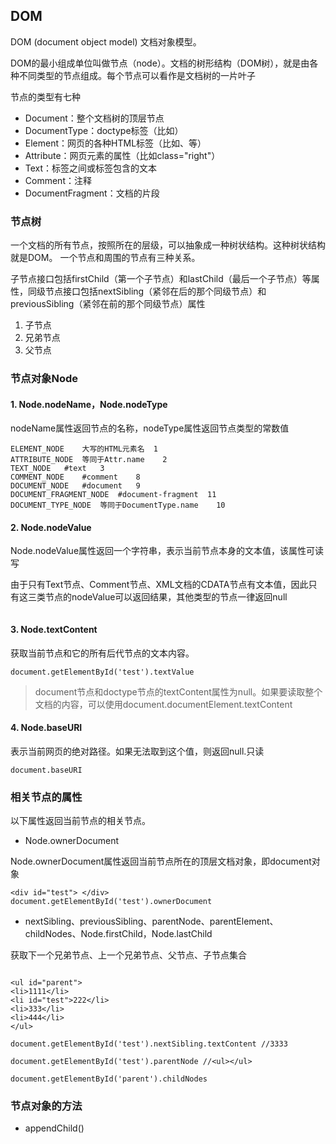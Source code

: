 ## DOM

DOM (document object model) 文档对象模型。

DOM的最小组成单位叫做节点（node）。文档的树形结构（DOM树），就是由各种不同类型的节点组成。每个节点可以看作是文档树的一片叶子

节点的类型有七种

- Document：整个文档树的顶层节点
- DocumentType：doctype标签（比如<!DOCTYPE html>）
- Element：网页的各种HTML标签（比如<body>、<a>等）
- Attribute：网页元素的属性（比如class="right"）
- Text：标签之间或标签包含的文本
- Comment：注释
- DocumentFragment：文档的片段


### 节点树

一个文档的所有节点，按照所在的层级，可以抽象成一种树状结构。这种树状结构就是DOM。
一个节点和周围的节点有三种关系。

子节点接口包括firstChild（第一个子节点）和lastChild（最后一个子节点）等属性，同级节点接口包括nextSibling（紧邻在后的那个同级节点）和previousSibling（紧邻在前的那个同级节点）属性

1. 子节点
2. 兄弟节点
3. 父节点

### 节点对象Node


#### 1. Node.nodeName，Node.nodeType

nodeName属性返回节点的名称，nodeType属性返回节点类型的常数值


    ELEMENT_NODE	大写的HTML元素名	1
    ATTRIBUTE_NODE	等同于Attr.name	2
    TEXT_NODE	#text	3
    COMMENT_NODE	#comment	8
    DOCUMENT_NODE	#document	9
    DOCUMENT_FRAGMENT_NODE	#document-fragment	11
    DOCUMENT_TYPE_NODE	等同于DocumentType.name	10

#### 2. Node.nodeValue

Node.nodeValue属性返回一个字符串，表示当前节点本身的文本值，该属性可读写

由于只有Text节点、Comment节点、XML文档的CDATA节点有文本值，因此只有这三类节点的nodeValue可以返回结果，其他类型的节点一律返回null

```

```
#### 3. Node.textContent

获取当前节点和它的所有后代节点的文本内容。

```
document.getElementById('test').textValue
```

> document节点和doctype节点的textContent属性为null。如果要读取整个文档的内容，可以使用document.documentElement.textContent

#### 4. Node.baseURI

表示当前网页的绝对路径。如果无法取到这个值，则返回null.只读

```
document.baseURI
```

### 相关节点的属性

以下属性返回当前节点的相关节点。

- Node.ownerDocument

Node.ownerDocument属性返回当前节点所在的顶层文档对象，即document对象

```
<div id="test"> </div>
document.getElementById('test').ownerDocument
```

- nextSibling、previousSibling、parentNode、parentElement、childNodes、Node.firstChild，Node.lastChild

获取下一个兄弟节点、上一个兄弟节点、父节点、子节点集合

```

<ul id="parent">
<li>1111</li>
<li id="test">222</li>
<li>333</li>
<li>444</li>
</ul>

document.getElementById('test').nextSibling.textContent //3333

document.getElementById('test').parentNode //<ul></ul>

document.getElementById('parent').childNodes

```

### 节点对象的方法

- appendChild()